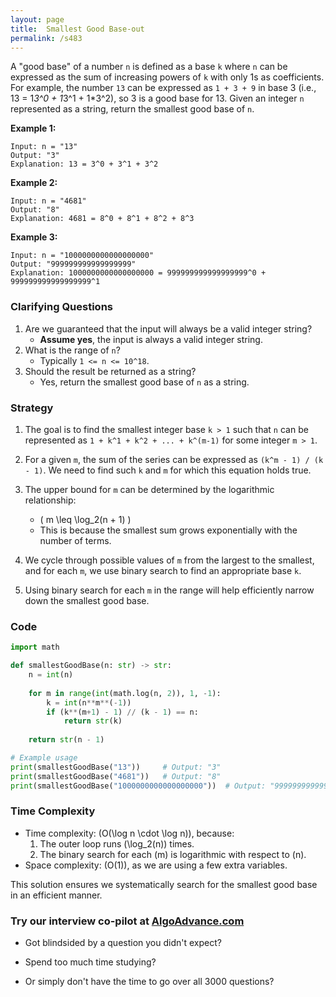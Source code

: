 ```yaml
---
layout: page
title:  Smallest Good Base-out
permalink: /s483
---
```


A "good base" of a number `n` is defined as a base `k` where `n` can be expressed as the sum of increasing powers of `k` with only 1s as coefficients. For example, the number `13` can be expressed as `1 + 3 + 9` in base 3 (i.e., 13 = 1*3^0 + 1*3^1 + 1*3^2), so 3 is a good base for 13. Given an integer `n` represented as a string, return the smallest good base of `n`.

**Example 1:**
```
Input: n = "13"
Output: "3"
Explanation: 13 = 3^0 + 3^1 + 3^2
```

**Example 2:**
```
Input: n = "4681"
Output: "8"
Explanation: 4681 = 8^0 + 8^1 + 8^2 + 8^3
```

**Example 3:**
```
Input: n = "1000000000000000000"
Output: "999999999999999999"
Explanation: 1000000000000000000 = 999999999999999999^0 + 999999999999999999^1
```

### Clarifying Questions
1. Are we guaranteed that the input will always be a valid integer string?
   - **Assume yes**, the input is always a valid integer string.
2. What is the range of `n`?
   - Typically `1 <= n <= 10^18`.
3. Should the result be returned as a string?
   - Yes, return the smallest good base of `n` as a string.

### Strategy

1. The goal is to find the smallest integer base `k > 1` such that `n` can be represented as `1 + k^1 + k^2 + ... + k^(m-1)` for some integer `m > 1`.

2. For a given `m`, the sum of the series can be expressed as `(k^m - 1) / (k - 1)`. We need to find such `k` and `m` for which this equation holds true.

3. The upper bound for `m` can be determined by the logarithmic relationship:
   - \( m \leq \log_2(n + 1) \)
   - This is because the smallest sum grows exponentially with the number of terms.

4. We cycle through possible values of `m` from the largest to the smallest, and for each `m`, we use binary search to find an appropriate base `k`.

5. Using binary search for each `m` in the range will help efficiently narrow down the smallest good base.

### Code
```python
import math

def smallestGoodBase(n: str) -> str:
    n = int(n)
    
    for m in range(int(math.log(n, 2)), 1, -1):
        k = int(n**m**(-1))
        if (k**(m+1) - 1) // (k - 1) == n:
            return str(k)
    
    return str(n - 1)

# Example usage
print(smallestGoodBase("13"))     # Output: "3"
print(smallestGoodBase("4681"))   # Output: "8"
print(smallestGoodBase("1000000000000000000"))  # Output: "999999999999999999"
```

### Time Complexity

- Time complexity: \(O(\log n \cdot \log n)\), because:
  1. The outer loop runs \(\log_2(n)\) times.
  2. The binary search for each \(m\) is logarithmic with respect to \(n\).
- Space complexity: \(O(1)\), as we are using a few extra variables.

This solution ensures we systematically search for the smallest good base in an efficient manner.


### Try our interview co-pilot at [AlgoAdvance.com](https://algoAdvance.com)

- Got blindsided by a question you didn't expect?

- Spend too much time studying?

- Or simply don't have the time to go over all 3000 questions?

